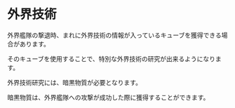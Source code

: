 # 外界技術

外界艦隊の撃退時、まれに外界技術の情報が入っているキューブを獲得できる場合があります。

そのキューブを使用することで、特別な外界技術の研究が出来るようになります。

外界技術研究には、暗黒物質が必要となります。

暗黒物質は、外界艦隊への攻撃が成功した際に獲得することができます。